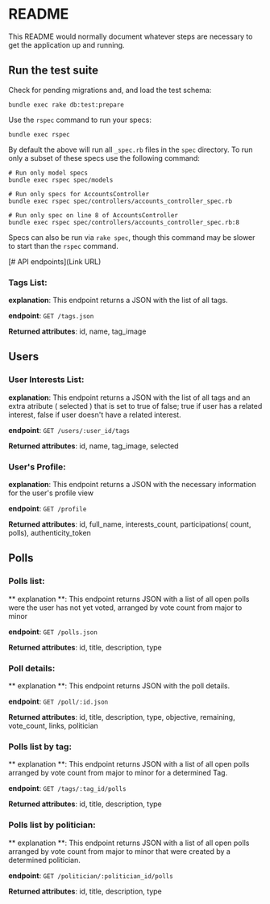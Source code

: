 # README

This README would normally document whatever steps are necessary to get the
application up and running.


Run the test suite
--------

Check for pending migrations and, and load the test schema:
```
bundle exec rake db:test:prepare
```

Use the `rspec` command to run your specs:

```
bundle exec rspec
```

By default the above will run all `_spec.rb` files in the `spec` directory.
To run only a subset of these specs use the following command:
```
# Run only model specs
bundle exec rspec spec/models

# Run only specs for AccountsController
bundle exec rspec spec/controllers/accounts_controller_spec.rb

# Run only spec on line 8 of AccountsController
bundle exec rspec spec/controllers/accounts_controller_spec.rb:8
```

Specs can also be run via `rake spec`, though this command may be slower to
start than the `rspec` command.

[# API endpoints](Link URL)

### Tags List:

**explanation**: This endpoint returns a JSON with the list of all tags.

**endpoint**: `GET /tags.json`

**Returned attributes**: id, name, tag_image


## Users 

### User Interests List:

**explanation**: This endpoint returns a JSON with the list of all tags and an extra atribute ( selected ) that is set to true of false; true if user has a related interest, false if user doesn't have a related interest.

**endpoint**: `GET /users/:user_id/tags`

**Returned attributes**: id, name, tag_image, selected

### User's Profile:

**explanation**: This endpoint returns a JSON with the necessary information for the user's profile view

**endpoint**: `GET /profile`

**Returned attributes**: id, full_name, interests_count, participations( count, polls), authenticity_token

## Polls

### Polls list:

** explanation **: This endpoint returns JSON with a list of all open polls were the user has not yet voted, arranged by vote count from major to minor 

**endpoint**: `GET /polls.json` 

**Returned attributes**: id, title, description, type

### Poll details:

** explanation **: This endpoint returns JSON with the poll details. 

**endpoint**: `GET /poll/:id.json` 

**Returned attributes**: id, title, description, type, objective, remaining, vote_count, links, politician


### Polls list by tag:

** explanation **: This endpoint returns JSON with a list of all open polls arranged by vote count from major to minor for a determined Tag. 

**endpoint**: `GET /tags/:tag_id/polls`

**Returned attributes**: id, title, description, type


### Polls list by politician:

** explanation **: This endpoint returns JSON with a list of all open polls arranged by vote count from major to minor that were created by a determined politician. 

**endpoint**: `GET /politician/:politician_id/polls` 

**Returned attributes**: id, title, description, type
